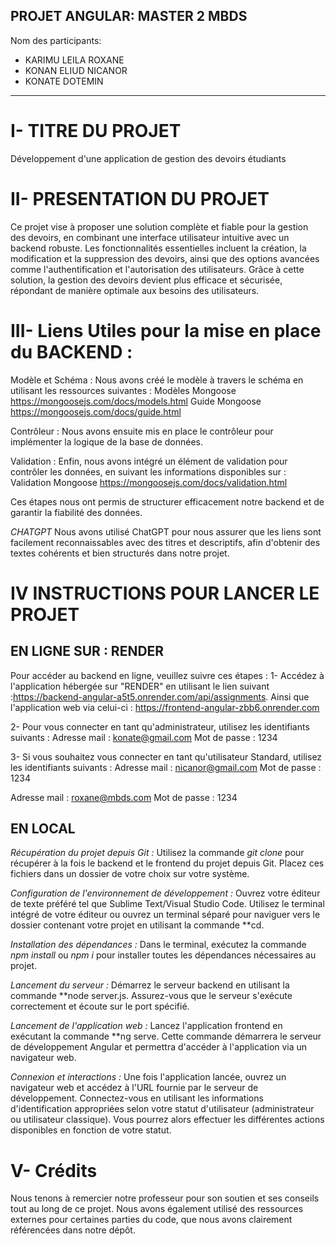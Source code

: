 ## PROJET ANGULAR: MASTER 2 MBDS
 Nom des participants:
- KARIMU LEILA ROXANE
- KONAN ELIUD NICANOR
- KONATE DOTEMIN

*************************************************
# I- TITRE DU PROJET
Développement d'une application de gestion des devoirs étudiants

# II- PRESENTATION DU PROJET
Ce projet vise à proposer une solution complète et fiable pour la gestion des devoirs, en combinant une interface utilisateur intuitive avec un backend robuste. Les fonctionnalités essentielles incluent la création, la modification et la suppression des devoirs, ainsi que des options avancées comme l'authentification et l'autorisation des utilisateurs. Grâce à cette solution, la gestion des devoirs devient plus efficace et sécurisée, répondant de manière optimale aux besoins des utilisateurs.

# III- Liens Utiles pour la mise en place du BACKEND : 

Modèle et Schéma :
Nous avons créé le modèle à travers le schéma en utilisant les ressources suivantes :
Modèles Mongoose https://mongoosejs.com/docs/models.html
Guide Mongoose  https://mongoosejs.com/docs/guide.html

Contrôleur :
Nous avons ensuite mis en place le contrôleur pour implémenter la logique de la base de données.


Validation :
Enfin, nous avons intégré un élément de validation pour contrôler les données, en suivant les informations disponibles sur :
Validation Mongoose https://mongoosejs.com/docs/validation.html

Ces étapes nous ont permis de structurer efficacement notre backend et de garantir la fiabilité des données.


*CHATGPT*
Nous avons utilisé ChatGPT pour nous assurer que les liens sont facilement reconnaissables avec des titres et descriptifs, afin d'obtenir des textes cohérents et bien structurés dans notre projet.

# IV INSTRUCTIONS POUR LANCER LE PROJET 

## EN LIGNE SUR : RENDER 
Pour accéder au backend en ligne, veuillez suivre ces étapes :
1- Accédez à l'application hébergée sur "RENDER" en utilisant le lien suivant :https://backend-angular-a5t5.onrender.com/api/assignments.
Ainsi que l'application web via celui-ci : https://frontend-angular-zbb6.onrender.com

2- Pour vous connecter en tant qu'administrateur, utilisez les identifiants suivants :
Adresse mail : konate@gmail.com
Mot de passe : 1234

3- Si vous souhaitez vous connecter en tant qu'utilisateur Standard, utilisez les identifiants suivants :
Adresse mail :  nicanor@gmail.com
Mot de passe :  1234

Adresse mail :  roxane@mbds.com
Mot de passe :  1234


## EN LOCAL

*Récupération du projet depuis Git :*
Utilisez la commande *git clone* pour récupérer à la fois le backend et le frontend du projet depuis Git. Placez ces fichiers dans un dossier de votre choix sur votre système.

*Configuration de l'environnement de développement :*
Ouvrez votre éditeur de texte préféré tel que Sublime Text/Visual Studio Code. Utilisez le terminal intégré de votre éditeur ou ouvrez un terminal séparé pour naviguer vers le dossier contenant votre projet en utilisant la commande **cd.

*Installation des dépendances :*
Dans le terminal, exécutez la commande *npm install* ou *npm i* pour installer toutes les dépendances nécessaires au projet.

*Lancement du serveur :*
Démarrez le serveur backend en utilisant la commande **node server.js. Assurez-vous que le serveur s'exécute correctement et écoute sur le port spécifié.

*Lancement de l'application web :*
Lancez l'application frontend en exécutant la commande **ng serve. Cette commande démarrera le serveur de développement Angular et permettra d'accéder à l'application via un navigateur web.

*Connexion et interactions :*
Une fois l'application lancée, ouvrez un navigateur web et accédez à l'URL fournie par le serveur de développement. Connectez-vous en utilisant les informations d'identification appropriées selon votre statut d'utilisateur (administrateur ou utilisateur classique). Vous pourrez alors effectuer les différentes actions disponibles en fonction de votre statut.



# V- Crédits
Nous tenons à remercier notre professeur pour son soutien et ses conseils tout au long de ce projet. Nous avons également utilisé des ressources externes pour certaines parties du code, que nous avons clairement référencées dans notre dépôt.